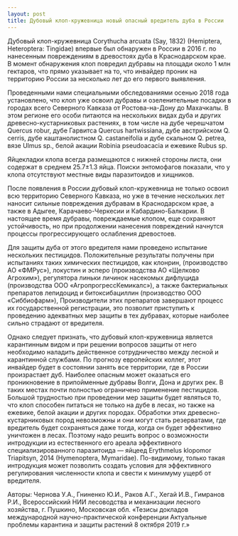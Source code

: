 ```yaml
---
layout: post
title: Дубовый клоп-кружевница новый опасный вредитель дуба в России
---
```


Дубовый клоп-кружевница Corythucha arcuata (Say, 1832) (Hemiptera, Heteroptera: Tingidae) впервые был обнаружен в России в 2016 г. по нанесенным повреждениям в древостоях дуба в Краснодарском крае. В момент обнаружения клоп повредил дубравы на площади около 1 млн гектаров, что прямо указывает на то, что инвайдер проник на территорию России за несколько лет до его первого выявления.

Проведенными нами специальными обследованиями осенью 2018 года установлено, что клоп уже освоил дубравы и озеленительные посадки в городах всего Северного Кавказа от Ростова-на-Дону до Махачкалы. В этом регионе его особи питаются на нескольких видах дуба и других древесно-кустарниковых растениях, в том числе на дубе черешчатом Quercus robur, дубе Гарвитса Quercus hartwissiana, дубе австрийском Q. cerris, дубе каштанолистном Q. castaneifolia и дубе скальном Q. petrea, вязе Ulmus sp., белой акации Robinia pseudoacacia и ежевике Rubus sp.

Яйцекладки клопа всегда размещаются с нижней стороны листа, они содержат в среднем 25.7±1.3 яйца. Поиски энтомофагов показали, что у клопа отсутствуют местные виды паразитоидов и хищников.

После появления в России дубовый клоп-кружевница не только освоил всю территорию Северного Кавказа, но уже в течение нескольких лет наносит сильные повреждения дубравам в Краснодарском крае, а также в Адыгее, Карачаево-Черкесии и Кабардино-Балкарии. В настоящее время дубравы, повреждаемые клопом, еще сохраняют устойчивость, но при продолжении нанесения повреждений начнутся процессы прогрессирующего ослабления древостоев.

Для защиты дуба от этого вредителя нами проведено испытание нескольких пестицидов. Положительные результаты получены при испытаниях таких химических пестицидов, как клонрин, (производство АО «ФМРус»), локустин и эсперо (производства АО «Щелково Агрохим»), регулятора линьки личинок насекомых дифлуцида (производства ООО «АгропрогрессКемикалс»), а также бактериальных препаратов лепидоцид и битоксибациллин (производство ООО «Сиббиофарм»), Производители этих препаратов завершают процесс их государственной регистрации, это позволит приступить к проведению адекватных мер защиты в тех дубравах, которые наиболее сильно страдают от вредителя.

Однако следует признать, что дубовый клоп-кружевница является карантинным видом и при решении вопросов защиты от него необходимо наладить действенное сотрудничество между лесной и карантинной службами. По прогнозу европейских коллег, этот инвайдер будет в состоянии занять все территории, где в России произрастает дуб. Наиболее опасным может оказаться его проникновение в припойменные дубравы Волги, Дона и других рек. В таких местах почти полностью ограничено применение пестицидов. Большой трудностью при проведении мер защиты будет являться то, что клоп способен питаться не только на дубе в лесах, но также на ежевике, белой акации и других породах. Обработки этих древесно-кустарниковых пород невозможны и они могут стать резерватами, где вредитель будет сохраняться даже тогда, когда он будет эффективно уничтожен в лесах. Поэтому надо решить вопрос о возможности интродукции из естественного его ареала эффективного специализированного паразитоида — яйцеед Erythmelus klopomor Triapitsyn, 2014 (Hymenoptera, Mymaridae). По-видимому, только такая интродукция может позволить создать условия для эффективного регулирования численности клопа и свести к минимуму ущерб от вредителя.

Авторы: Чернова У.А., Гниненко Ю.И., Раков А.Г., Хегай И.В., Гимранов Р.И., Всероссийский НИИ лесоводства и механизации лесного хозяйства, г. Пушкино, Московская обл.
«Тезисы докладов  международной научно-практической конференции  Актуальные проблемы  карантина и защиты растений 8 октября 2019 г.»
